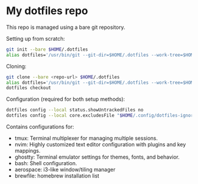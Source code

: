 # My dotfiles repo

This repo is managed using a bare git repository.

Setting up from scratch:
```bash
git init --bare $HOME/.dotfiles
alias dotfiles='/usr/bin/git --git-dir=$HOME/.dotfiles --work-tree=$HOME'
```

Cloning:
```bash
git clone --bare <repo-url> $HOME/.dotfiles
alias dotfiles='/usr/bin/git --git-dir=$HOME/.dotfiles --work-tree=$HOME'
dotfiles checkout
```

Configuration (required for both setup methods):
```bash
dotfiles config --local status.showUntrackedFiles no
dotfiles config --local core.excludesFile "$HOME/.config/dotfiles-ignore"
```


Contains configurations for:
- tmux: Terminal multiplexer for managing multiple sessions.
- nvim: Highly customized text editor configuration with plugins and key mappings.
- ghostty: Terminal emulator settings for themes, fonts, and behavior.
- bash: Shell configuration.
- aerospace: i3-like window/tiling manager
- brewfile: homebrew installation list
